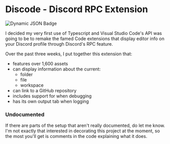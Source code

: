 # Discode - Discord RPC Extension

![Dynamic JSON Badge](https://img.shields.io/badge/dynamic/json?url=https%3A%2F%2Fgithub.com%2Faxololly%2Fdiscode%2Fraw%2Fmain%2Fpackage.json&query=%24.version&label=version&color=default)

I decided my very first use of Typescript and Visual Studio Code's API was going to be to remake the famed Code extensions that display editor info on your Discord profile through Discord's RPC feature.

Over the past three weeks, I put together this extension that:

- features over 1,600 assets
- can display information about the current:
    - folder
    - file
    - workspace
- can link to a GitHub repository
- includes support for when debugging
- has its own output tab when logging

### Undocumented

If there are parts of the setup that aren't really documented, do let me know. I'm not exactly that interested in decorating this project at the moment, so the most you'll get is comments in the code explaining what it does.